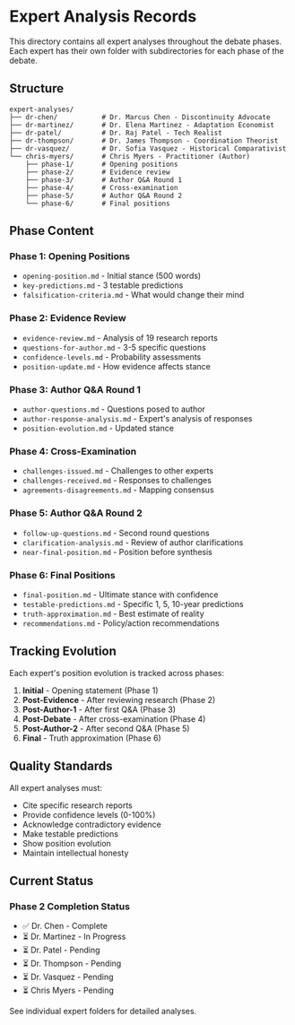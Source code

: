 # Expert Analysis Records

This directory contains all expert analyses throughout the debate phases. Each expert has their own folder with subdirectories for each phase of the debate.

## Structure

```
expert-analyses/
├── dr-chen/           # Dr. Marcus Chen - Discontinuity Advocate
├── dr-martinez/       # Dr. Elena Martinez - Adaptation Economist
├── dr-patel/          # Dr. Raj Patel - Tech Realist
├── dr-thompson/       # Dr. James Thompson - Coordination Theorist
├── dr-vasquez/        # Dr. Sofia Vasquez - Historical Comparativist
└── chris-myers/       # Chris Myers - Practitioner (Author)
    ├── phase-1/       # Opening positions
    ├── phase-2/       # Evidence review
    ├── phase-3/       # Author Q&A Round 1
    ├── phase-4/       # Cross-examination
    ├── phase-5/       # Author Q&A Round 2
    └── phase-6/       # Final positions
```

## Phase Content

### Phase 1: Opening Positions
- `opening-position.md` - Initial stance (500 words)
- `key-predictions.md` - 3 testable predictions
- `falsification-criteria.md` - What would change their mind

### Phase 2: Evidence Review
- `evidence-review.md` - Analysis of 19 research reports
- `questions-for-author.md` - 3-5 specific questions
- `confidence-levels.md` - Probability assessments
- `position-update.md` - How evidence affects stance

### Phase 3: Author Q&A Round 1
- `author-questions.md` - Questions posed to author
- `author-response-analysis.md` - Expert's analysis of responses
- `position-evolution.md` - Updated stance

### Phase 4: Cross-Examination
- `challenges-issued.md` - Challenges to other experts
- `challenges-received.md` - Responses to challenges
- `agreements-disagreements.md` - Mapping consensus

### Phase 5: Author Q&A Round 2
- `follow-up-questions.md` - Second round questions
- `clarification-analysis.md` - Review of author clarifications
- `near-final-position.md` - Position before synthesis

### Phase 6: Final Positions
- `final-position.md` - Ultimate stance with confidence
- `testable-predictions.md` - Specific 1, 5, 10-year predictions
- `truth-approximation.md` - Best estimate of reality
- `recommendations.md` - Policy/action recommendations

## Tracking Evolution

Each expert's position evolution is tracked across phases:
1. **Initial** - Opening statement (Phase 1)
2. **Post-Evidence** - After reviewing research (Phase 2)
3. **Post-Author-1** - After first Q&A (Phase 3)
4. **Post-Debate** - After cross-examination (Phase 4)
5. **Post-Author-2** - After second Q&A (Phase 5)
6. **Final** - Truth approximation (Phase 6)

## Quality Standards

All expert analyses must:
- Cite specific research reports
- Provide confidence levels (0-100%)
- Acknowledge contradictory evidence
- Make testable predictions
- Show position evolution
- Maintain intellectual honesty

## Current Status

### Phase 2 Completion Status
- ✅ Dr. Chen - Complete
- ⏳ Dr. Martinez - In Progress
- ⏳ Dr. Patel - Pending
- ⏳ Dr. Thompson - Pending
- ⏳ Dr. Vasquez - Pending
- ⏳ Chris Myers - Pending

See individual expert folders for detailed analyses.